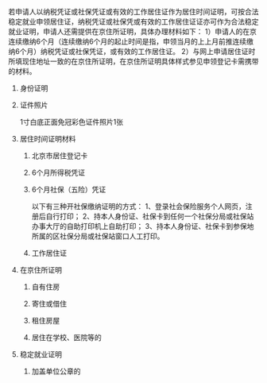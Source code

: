 
若申请人以纳税凭证或社保凭证或有效的工作居住证作为居住时间证明，可按合法稳定就业申领居住证，纳税凭证或社保凭或有效的工作居住证证亦可作为合法稳定就业证明，申请人还需提供在京住所证明，具体办理材料如下：
1）申请人的在京连续缴纳6个月（连续缴纳6个月的起止时间是指，申领当月的上上月前推连续缴纳6个月）纳税凭证或社保凭证，或有效的工作居住证。
2）与网上申请居住证时所填现住地址一致的在京住所证明，在京住所证明具体样式参见申领登记卡需携带的材料。



1. 身份证明

2. 证件照片

    1寸白底正面免冠彩色证件照片1张

3. 居住时间证明材料
    
    1. 北京市居住登记卡

    2. 6个月所得税凭证

    3. 6个月社保（五险）凭证

        以下有三种开社保缴纳证明的方式：
            1、登录社会保险服务个人网页，注册后自行打印；
            2、持本人身份证、社保卡到任何一个社保分局或社保站办事大厅的自助打印机上自助打印；
            3、持本人身份证、社保卡到参保地所属的区社保分局或社保站窗口人工打印。

    4. 工作居住证


4. 在京住所证明

    1. 自有住房

    1. 寄住或借住

    1. 租住房屋

    1. 居住在学校、医院等的

5. 稳定就业证明

    1. 加盖单位公章的
